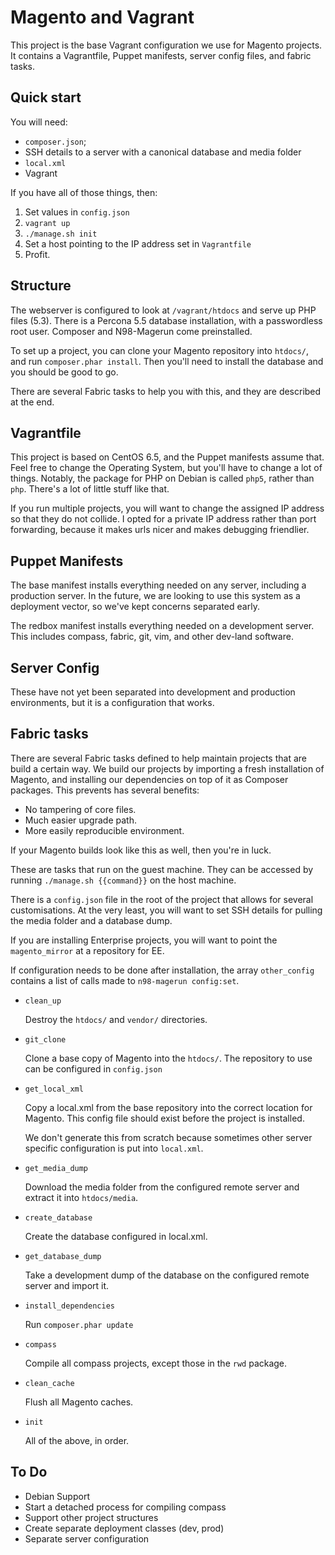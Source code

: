 # Magento and Vagrant

This project is the base Vagrant configuration we use for Magento
projects. It contains a Vagrantfile, Puppet manifests, server config
files, and fabric tasks.


## Quick start

You will need:

+ `composer.json`;
+ SSH details to a server with a canonical database and media folder
+ `local.xml`
+ Vagrant

If you have all of those things, then:

1. Set values in `config.json`
2. `vagrant up`
3. `./manage.sh init`
4. Set a host pointing to the IP address set in `Vagrantfile`
5. Profit.


## Structure

The webserver is configured to look at `/vagrant/htdocs` and serve up
PHP files (5.3). There is a Percona 5.5 database installation, with a
passwordless root user. Composer and N98-Magerun come preinstalled.

To set up a project, you can clone your Magento repository into
`htdocs/`, and run `composer.phar install`. Then you'll need to install
the database and you should be good to go.

There are several Fabric tasks to help you with this, and they are
described at the end.


## Vagrantfile

This project is based on CentOS 6.5, and the Puppet manifests assume
that. Feel free to change the Operating System, but you'll have to
change a lot of things. Notably, the package for PHP on Debian is
called `php5`, rather than `php`. There's a lot of little stuff like
that.

If you run multiple projects, you will want to change the assigned IP
address so that they do not collide. I opted for a private IP address
rather than port forwarding, because it makes urls nicer and makes
debugging friendlier.


## Puppet Manifests

The base manifest installs everything needed on any server, including
a production server. In the future, we are looking to use this system
as a deployment vector, so we've kept concerns separated early.

The redbox manifest installs everything needed on a development server.
This includes compass, fabric, git, vim, and other dev-land software.


## Server Config

These have not yet been separated into development and production
environments, but it is a configuration that works.


## Fabric tasks

There are several Fabric tasks defined to help maintain projects that
are build a certain way. We build our projects by importing a fresh
installation of Magento, and installing our dependencies on top of it
as Composer packages. This prevents has several benefits:

+ No tampering of core files.
+ Much easier upgrade path.
+ More easily reproducible environment.

If your Magento builds look like this as well, then you're in luck.

These are tasks that run on the guest machine. They can be accessed
by running `./manage.sh {{command}}` on the host machine.

There is a `config.json` file in the root of the project that allows
for several customisations. At the very least, you will want to set SSH
details for pulling the media folder and a database dump.

If you are installing Enterprise projects, you will want to point the
`magento_mirror` at a repository for EE.

If configuration needs to be done after installation, the array
`other_config` contains a list of calls made to `n98-magerun config:set`.

+ `clean_up`

  Destroy the `htdocs/` and `vendor/` directories.

+ `git_clone`

  Clone a base copy of Magento into the `htdocs/`. The repository to
  use can be configured in `config.json`

+ `get_local_xml`

  Copy a local.xml from the base repository into the correct location
  for Magento. This config file should exist before the project is
  installed.

  We don't generate this from scratch because sometimes other server
  specific configuration is put into `local.xml`.

+ `get_media_dump`

  Download the media folder from the configured remote server and
  extract it into `htdocs/media`.

+ `create_database`

  Create the database configured in local.xml.

+ `get_database_dump`

  Take a development dump of the database on the configured remote
  server and import it.

+ `install_dependencies`

  Run `composer.phar update`

+ `compass`

  Compile all compass projects, except those in the `rwd` package.

+ `clean_cache`

  Flush all Magento caches.

+ `init`

  All of the above, in order.

## To Do

+ Debian Support
+ Start a detached process for compiling compass
+ Support other project structures
+ Create separate deployment classes (dev, prod)
+ Separate server configuration
